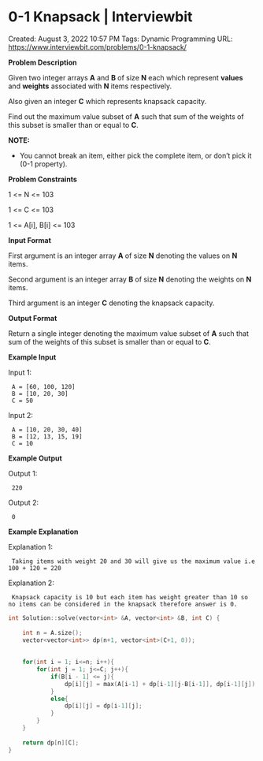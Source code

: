 # 0-1 Knapsack | Interviewbit

Created: August 3, 2022 10:57 PM
Tags: Dynamic Programming
URL: https://www.interviewbit.com/problems/0-1-knapsack/

**Problem Description**

Given two integer arrays **A** and **B** of size **N** each which represent **values** and **weights** associated with **N** items respectively.

Also given an integer **C** which represents knapsack capacity.

Find out the maximum value subset of **A** such that sum of the weights of this subset is smaller than or equal to **C**.

**NOTE:**

- You cannot break an item, either pick the complete item, or don’t pick it (0-1 property).

**Problem Constraints**

1 <= N <= 103

1 <= C <= 103

1 <= A[i], B[i] <= 103

**Input Format**

First argument is an integer array **A** of size **N** denoting the values on **N** items.

Second argument is an integer array **B** of size **N** denoting the weights on **N** items.

Third argument is an integer **C** denoting the knapsack capacity.

**Output Format**

Return a single integer denoting the maximum value subset of **A** such that sum of the weights of this subset is smaller than or equal to **C**.

**Example Input**

Input 1:

```
 A = [60, 100, 120]
 B = [10, 20, 30]
 C = 50

```

Input 2:

```
 A = [10, 20, 30, 40]
 B = [12, 13, 15, 19]
 C = 10

```

**Example Output**

Output 1:

```
 220

```

Output 2:

```
 0

```

**Example Explanation**

Explanation 1:

```
 Taking items with weight 20 and 30 will give us the maximum value i.e 100 + 120 = 220

```

Explanation 2:

```
 Knapsack capacity is 10 but each item has weight greater than 10 so no items can be considered in the knapsack therefore answer is 0.

```

```cpp
int Solution::solve(vector<int> &A, vector<int> &B, int C) {
    
    int n = A.size();
    vector<vector<int>> dp(n+1, vector<int>(C+1, 0));
    
    
    for(int i = 1; i<=n; i++){
        for(int j = 1; j<=C; j++){
            if(B[i - 1] <= j){
                dp[i][j] = max(A[i-1] + dp[i-1][j-B[i-1]], dp[i-1][j]);
            }
            else{
                dp[i][j] = dp[i-1][j];
            }
        }
    }
    
    return dp[n][C];
}
```